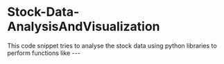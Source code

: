 # Stock-Data-AnalysisAndVisualization
This code snippet tries to analyse the stock data using python libraries to perform functions like ---
